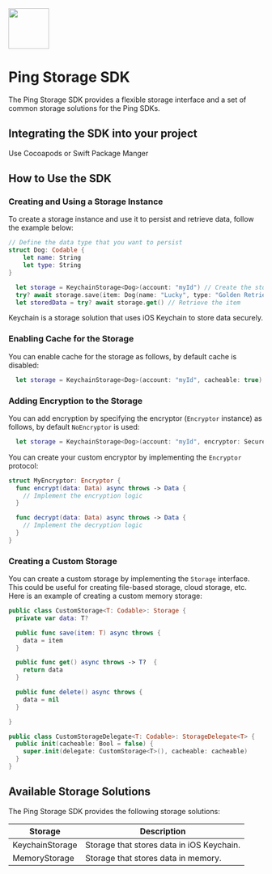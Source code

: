 <div>
  <picture>
     <img src="https://www.pingidentity.com/content/dam/ping-6-2-assets/topnav-json-configs/Ping-Logo.svg" width="80" height="80"  alt=""/>
  </picture>
</div>

# Ping Storage SDK

The Ping Storage SDK provides a flexible storage interface and a set of common storage solutions for the Ping SDKs.

## Integrating the SDK into your project

Use Cocoapods or Swift Package Manger

## How to Use the SDK

### Creating and Using a Storage Instance

To create a storage instance and use it to persist and retrieve data, follow the example below:

```swift
// Define the data type that you want to persist
struct Dog: Codable {
    let name: String
    let type: String
}

  let storage = KeychainStorage<Dog>(account: "myId") // Create the storage
  try? await storage.save(item: Dog(name: "Lucky", type: "Golden Retriever")) // Persist the item
  let storedData = try? await storage.get() // Retrieve the item
```

Keychain is a storage solution that
uses iOS Keychain to store data securely.

### Enabling Cache for the Storage

You can enable cache for the storage as follows, by default cache is disabled:

```swift
  let storage = KeychainStorage<Dog>(account: "myId", cacheable: true) // Create the Storage with cache enabled
```

### Adding Encryption to the Storage

You can add encryption by specifying the encryptor (`Encryptor` instance) as follows, by default `NoEncryptor` is used:

```swift
  let storage = KeychainStorage<Dog>(account: "myId", encryptor: SecuredKeyEncryptor() ?? NoEncryptor(), cacheable: true) // Create the Storage with `SecuredKeyEncryptor`
```

You can create your custom encryptor by implementing the `Encryptor` protocol:

```swift
struct MyEncryptor: Encryptor {
  func encrypt(data: Data) async throws -> Data {
    // Implement the encryption logic
  }

  func decrypt(data: Data) async throws -> Data {
    // Implement the decryption logic
  }
}
```

### Creating a Custom Storage

You can create a custom storage by implementing the `Storage` interface. This could be useful for creating
file-based storage, cloud storage, etc. Here is an example of creating a custom memory storage:

```swift
public class CustomStorage<T: Codable>: Storage {
  private var data: T?

  public func save(item: T) async throws {
    data = item
  }

  public func get() async throws -> T?  {
    return data
  }

  public func delete() async throws {
    data = nil
  }

}

public class CustomStorageDelegate<T: Codable>: StorageDelegate<T> {
  public init(cacheable: Bool = false) {
    super.init(delegate: CustomStorage<T>(), cacheable: cacheable)
  }
}

```

## Available Storage Solutions

The Ping Storage SDK provides the following storage solutions:

| Storage          | Description                                                                                                                                 |
|------------------|---------------------------------------------------------------------------------------------------------------------------------------------|
| KeychainStorage  | Storage that stores data in iOS Keychain.                                                                                                    |
| MemoryStorage    | Storage that stores data in memory.                                                                                                          |

